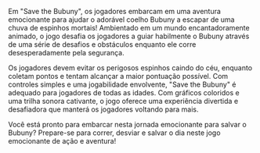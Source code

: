 Em "Save the Bubuny", os jogadores embarcam em uma aventura emocionante para ajudar o adorável coelho Bubuny a escapar de uma chuva de espinhos mortais! Ambientado em um mundo encantadoramente animado, o jogo desafia os jogadores a guiar habilmente o Bubuny através de uma série de desafios e obstáculos enquanto ele corre desesperadamente pela segurança.

Os jogadores devem evitar os perigosos espinhos caindo do céu, enquanto coletam pontos e tentam alcançar a maior pontuação possível. Com controles simples e uma jogabilidade envolvente, "Save the Bubuny" é adequado para jogadores de todas as idades. Com gráficos coloridos e uma trilha sonora cativante, o jogo oferece uma experiência divertida e desafiadora que manterá os jogadores voltando para mais.

Você está pronto para embarcar nesta jornada emocionante para salvar o Bubuny? Prepare-se para correr, desviar e salvar o dia neste jogo emocionante de ação e aventura!

